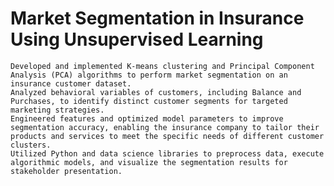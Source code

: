 # Market Segmentation in Insurance Using Unsupervised Learning
    Developed and implemented K-means clustering and Principal Component Analysis (PCA) algorithms to perform market segmentation on an insurance customer dataset.
    Analyzed behavioral variables of customers, including Balance and Purchases, to identify distinct customer segments for targeted marketing strategies.
    Engineered features and optimized model parameters to improve segmentation accuracy, enabling the insurance company to tailor their products and services to meet the specific needs of different customer clusters.
    Utilized Python and data science libraries to preprocess data, execute algorithmic models, and visualize the segmentation results for stakeholder presentation.
